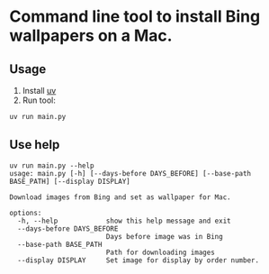 # Command line tool to install Bing wallpapers on a Mac.

## Usage

1) Install [uv](https://docs.astral.sh/uv/getting-started/installation/)
2) Run tool:

```sh
uv run main.py
```

## Use help

```
uv run main.py --help
usage: main.py [-h] [--days-before DAYS_BEFORE] [--base-path BASE_PATH] [--display DISPLAY]

Download images from Bing and set as wallpaper for Mac.

options:
  -h, --help            show this help message and exit
  --days-before DAYS_BEFORE
                        Days before image was in Bing
  --base-path BASE_PATH
                        Path for downloading images
  --display DISPLAY     Set image for display by order number.
```


